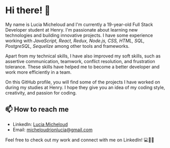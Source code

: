 # Hi there! 👋

My name is Lucia Micheloud and I'm currently a 19-year-old Full Stack Developer student at Henry. I'm passionate about learning new technologies and building innovative projects. I have some experience working with *JavaScript, React, Redux, Node.js, CSS, HTML, SQL, PostgreSQL, Sequelize* among other tools and frameworks.

Apart from my technical skills, I have also improved my soft skills, such as assertive communication, teamwork, conflict resolution, and frustration tolerance. These skills have helped me to become a better developer and work more efficiently in a team.

On this GitHub profile, you will find some of the projects I have worked on during my studies at Henry. I hope they give you an idea of my coding style, creativity, and passion for coding. 

## 📫 How to reach me
- LinkedIn: [Lucia Micheloud](https://www.linkedin.com/in/lucia-micheloud-300324264/)
- Email: micheloudrionlucia@gmail.com

Feel free to check out my work and connect with me on LinkedIn! 💻👩‍💼
